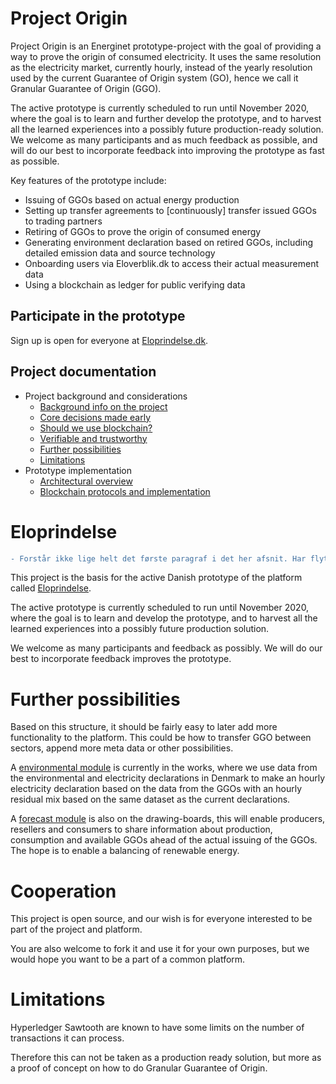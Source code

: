 # Project Origin

Project Origin is an Energinet prototype-project with the goal of providing a way to prove the origin of consumed electricity. It uses the same resolution as the electricity market, currently hourly, instead of the yearly resolution used by the current Guarantee of Origin system (GO), hence we call it Granular Guarantee of Origin (GGO).

The active prototype is currently scheduled to run until November 2020, where the goal is to learn and further develop the prototype, and to harvest all the learned experiences into a possibly future production-ready solution. We welcome as many participants and as much feedback as possible, and will do our best to incorporate feedback into improving the prototype as fast as possible.

Key features of the prototype include:

- Issuing of GGOs based on actual energy production
- Setting up transfer agreements to [continuously] transfer issued GGOs to trading partners
- Retiring of GGOs to prove the origin of consumed energy
- Generating environment declaration based on retired GGOs, including detailed emission data and source technology
- Onboarding users via Eloverblik.dk to access their actual measurement data
- Using a blockchain as ledger for public verifying data

## Participate in the prototype

Sign up is open for everyone at [Eloprindelse.dk](https://eloprindelse.dk).

## Project documentation

- Project background and considerations
  - [Background info on the project](background.md)
  - [Core decisions made early](core-decisions.md)
  - [Should we use blockchain?](blockchain.md)
  - [Verifiable and trustworthy](trust.md)
  - [Further possibilities](further-possibilities.md)
  - [Limitations](limitations.md)
- Prototype implementation
  - [Architectural overview](architecture.md)
  - [Blockchain protocols and implementation](blockchain-protocols.md)

# Eloprindelse

```diff
- Forstår ikke lige helt det første paragraf i det her afsnit. Har flytet de andre paragraffer op i første afsnit ovenfor.
```

This project is the basis for the active Danish prototype of the platform called [Eloprindelse](http://eloprindelse.dk). 

The active prototype is currently scheduled to run until November 2020, where the goal is to learn and develop the prototype, and to harvest all the learned experiences into a possibly future production solution. 

We welcome as many participants and feedback as possibly. We will do our best to incorporate feedback improves the prototype.

# Further possibilities

Based on this structure, it should be fairly easy to later add more functionality to the platform. This could be how to transfer GGO between sectors, append more meta data or other possibilities.

A [environmental module]() is currently in the works, where we use data from the environmental and electricity declarations in Denmark to make an hourly electricity declaration based on the data from the GGOs with an hourly  residual mix based on the same dataset as the current declarations.

A [forecast module]() is also on the drawing-boards, this will enable producers, resellers and consumers to share information about production, consumption and available GGOs ahead of the actual issuing of the GGOs. The hope is to enable a balancing of renewable energy.

# Cooperation
 
This project is open source, and our wish is for everyone interested to be part of the project and platform.

You are also welcome to fork it and use it for your own purposes, but we would hope you want to be a part of a common platform.

# Limitations

Hyperledger Sawtooth are known to have some limits on the number of transactions it can process. 

Therefore this can not be taken as a production ready solution, but more as a proof of concept on how to do Granular Guarantee of Origin.





